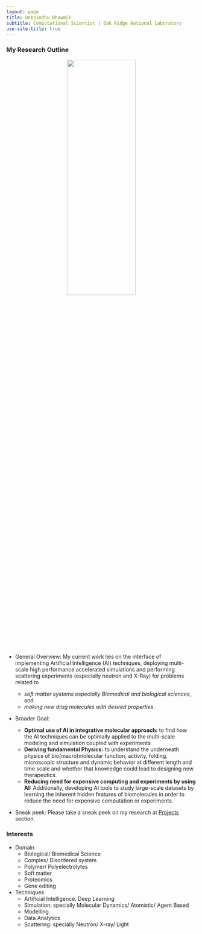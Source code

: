 ```yaml
---
layout: page
title: Debsindhu Bhowmik
subtitle: Computational Scientist | Oak Ridge National Laboratory  
use-site-title: true
---
```


### **My Research Outline**  
<p align="center">
  <img width="60%" height="40%" src="/img/research.png">
</p> 

* General Overview: My current work lies on the interface of implementing Artificial Intelligence (AI) techniques, deploying multi-scale high performance       accelerated simulations and performing scattering experiments (especially neutron and X-Ray) for problems related to 
    * *soft matter systems especially Biomedical and biological sciences*, and   
    * *making new drug molecules with desired properties*. 
* Broader Goal: 
    * **Optimal use of AI in integrative molecular approach:** to find how the AI techniques can be optimally applied to the multi-scale modeling and               simulation coupled with experiments 
    * **Deriving fundamental Physics:** to understand the underneath physics of bio(macro)molecular function, activity, folding, microscopic 
      structure and dynamic behavior at different length and time scale and whether that knowledge could lead to designing new therapeutics. 
    * **Reducing need for expensive computing and experiments by using AI:** Additionally, developing AI tools to study 
      large-scale datasets by learning the inherent hidden features of biomolecules in order to reduce the need for expensive computation or experiments. 

* Sneak peek: Please take a sneak peek on my research at [Projects](https://debsindhu.github.io/projects/) section. 

### **Interests**     

* Domain
    * Biological/ Biomedical Science
    * Complex/ Disordered system
    * Polymer/ Polyelectrolytes
    * Soft matter
    * Proteomics
    * Gene editing
* Techniques
    * Artificial Intelligence, Deep Learning 
    * Simulation: specially Molecular Dynamics/ Atomistic/ Agent Based
    * Modelling
    * Data Analytics
    * Scattering: specially Neutron/ X-ray/ Light         


